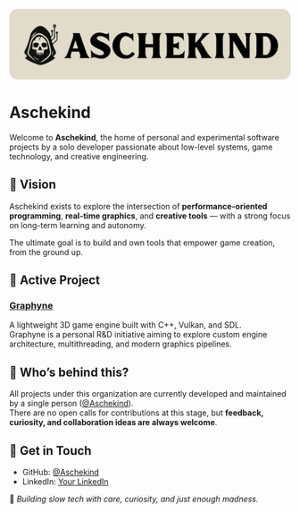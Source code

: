 ![Aschekind Header](./aschekind-banner.png)

# Aschekind

Welcome to **Aschekind**, the home of personal and experimental software projects by a solo developer passionate about low-level systems, game technology, and creative engineering.

## 🧠 Vision

Aschekind exists to explore the intersection of **performance-oriented programming**, **real-time graphics**, and **creative tools** — with a strong focus on long-term learning and autonomy.

The ultimate goal is to build and own tools that empower game creation, from the ground up.

## 🔧 Active Project

### [Graphyne](https://github.com/Aschekind/Graphyne)

A lightweight 3D game engine built with C++, Vulkan, and SDL.  
Graphyne is a personal R&D initiative aiming to explore custom engine architecture, multithreading, and modern graphics pipelines.

## 🧍 Who’s behind this?

All projects under this organization are currently developed and maintained by a single person ([@Aschekind](https://github.com/Aschekind)).  
There are no open calls for contributions at this stage, but **feedback, curiosity, and collaboration ideas are always welcome**.

## 💬 Get in Touch

- GitHub: [@Aschekind](https://github.com/Aschekind)
- LinkedIn: [Your LinkedIn](https://www.linkedin.com/in/miguel-da-silva-andrade-de-freitas/)

🖤 *Building slow tech with care, curiosity, and just enough madness.*
